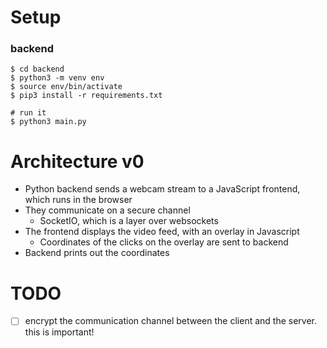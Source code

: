 # Setup

### backend

```
$ cd backend
$ python3 -m venv env
$ source env/bin/activate
$ pip3 install -r requirements.txt

# run it
$ python3 main.py
```

# Architecture v0

* Python backend sends a webcam stream to a JavaScript frontend, which runs in the browser
* They communicate on a secure channel
  * SocketIO, which is a layer over websockets
* The frontend displays the video feed, with an overlay in Javascript
  * Coordinates of the clicks on the overlay are sent to backend
* Backend prints out the coordinates

# TODO

* [ ] encrypt the communication channel between the client and the server. this is important!
